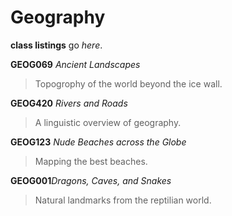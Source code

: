 # Geography

**class listings** go _here_.

**GEOG069** _Ancient Landscapes_
> Topogrophy of the world beyond the ice wall. 

**GEOG420** _Rivers and Roads_
> A linguistic overview of geography.  

**GEOG123** _Nude Beaches across the Globe_
> Mapping the best beaches.  

**GEOG001**_Dragons, Caves, and Snakes_
> Natural landmarks from the reptilian world.  
